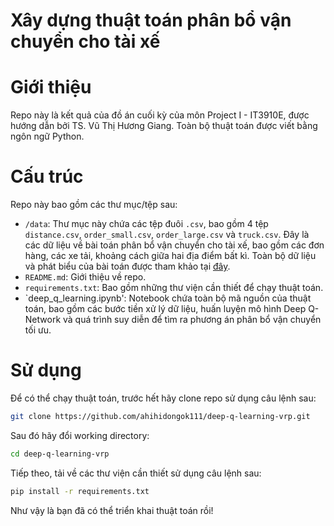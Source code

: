 # Xây dựng thuật toán phân bổ vận chuyển cho tài xế

# Giới thiệu
Repo này là kết quả của đồ án cuối kỳ của môn Project I - IT3910E, được hướng dẫn bởi TS. Vũ Thị Hương Giang. Toàn bộ thuật toán được viết bằng ngôn ngữ Python.

# Cấu trúc
Repo này bao gồm các thư mục/tệp sau:
- `/data`: Thư mục này chứa các tệp đuôi `.csv`, bao gồm 4 tệp `distance.csv`, `order_small.csv`, `order_large.csv` và `truck.csv`. Đây là các dữ liệu về bài toán phân bổ vận chuyển cho tài xế, bao gồm các đơn hàng, các xe tải, khoảng cách giữa hai địa điểm bất kì. Toàn bộ dữ liệu và phát biểu của bài toán được tham khảo tại [đây](https://www.kaggle.com/datasets/mexwell/large-scale-route-optimization).
- `README.md`: Giới thiệu về repo.
- `requirements.txt`: Bao gồm những thư viện cần thiết để chạy thuật toán.
- `deep_q_learning.ipynb': Notebook chứa toàn bộ mã nguồn của thuật toán, bao gồm các bước tiền xử lý dữ liệu, huấn luyện mô hình Deep Q-Network và quá trình suy diễn để tìm ra phương án phân bổ vận chuyển tối ưu.

# Sử dụng
Để có thể chạy thuật toán, trước hết hãy clone repo sử dụng câu lệnh sau:

```.bash
git clone https://github.com/ahihidongok111/deep-q-learning-vrp.git
```

Sau đó hãy đổi working directory:

```.bash
cd deep-q-learning-vrp
```

Tiếp theo, tải về các thư viện cần thiết sử dụng câu lệnh sau:

```.bash
pip install -r requirements.txt
```

Như vậy là bạn đã có thể triển khai thuật toán rồi!
